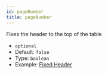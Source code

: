 ```yaml
---
id: pageNumber
title: pageNumber
---
```


Fixes the header to the top of the table

 - `optional`
 - Default: `false`
 - Type: `boolean`
 - Example: [Fixed Header](examples/fixed-header.md)
